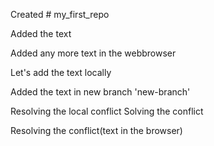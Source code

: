 ﻿Created # my_first_repo

Added the text

Added any more text in the webbrowser

Let's add the text locally

Added the text in new branch 'new-branch'


Resolving the local conflict
Solving the conflict

Resolving the conflict(text in the browser)
